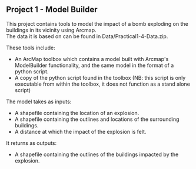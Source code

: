 ## Project 1 - Model Builder

This project contains tools to model the impact of a bomb exploding on the buildings in its vicinity using Arcmap.  
The data it is based on can be found in Data/Practical1-4-Data.zip.  

These tools include:  
* An ArcMap toolbox which contains a model built with Arcmap's ModelBuilder functionality, and the same model in the format of a python script.
* A copy of the python script found in the toolbox (NB: this script is only executable from within the toolbox, it does not function as a stand alone script)
	
The model takes as inputs:  	
* A shapefile containing the location of an explosion.
* A shapefile containing the outlines and locations of the surrounding buildings.
* A distance at which the impact of the explosion is felt.

It returns as outputs:  
* A shapefile containing the outlines of the buildings impacted by the explosion.


